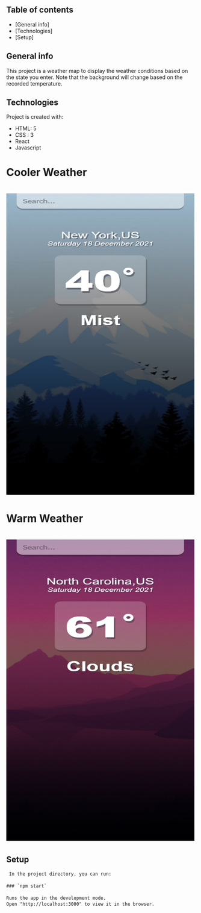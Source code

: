 
## Table of contents
* [General info]
* [Technologies]
* [Setup]


## General info
This project is a weather map to display the weather conditions based on the state you enter. Note that the background will change based on the recorded temperature. 


## Technologies
Project is created with:
* HTML: 5
* CSS : 3
* React
* Javascript

<h1> Cooler Weather<h1>

<img src="src/assets/Weather%20one.png" width="500px" height="800px">

<h1> Warm Weather <h1>
<img src="src/assets/Weather%20two.png" width="500px" height="800px">
	
## Setup
```
 In the project directory, you can run:

### `npm start`

Runs the app in the development mode.
Open "http://localhost:3000" to view it in the browser.
```

